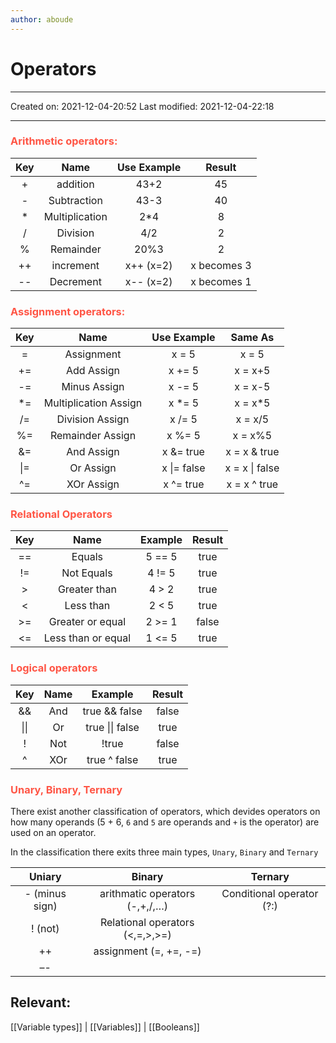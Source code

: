 ```yaml
---
author: aboude
---
```

# Operators
---

Created on: 2021-12-04-20:52
Last modified: 2021-12-04-22:18

---

### <span style="color: #ff5545">Arithmetic operators:</span>
| Key |      Name      | Use Example |   Result    |
|:---:|:--------------:|:-----------:|:-----------:|
|  +  |    addition    |    43+2     |     45      |
|  -  |  Subtraction   |    43-3     |     40      |
|  *  | Multiplication |     2*4     |      8      |
|  /  |    Division    |     4/2     |      2      |
|  %  |   Remainder    |    20%3     |      2      |
| ++  |   increment    |  x++ (x=2)  | x becomes 3 |
| --  |   Decrement    |  x-- (x=2)  | x becomes 1 |

### <span style="color: #ff5545">Assignment operators:</span>
| Key |          Name          | Use Example |    Same As     |
|:---:|:----------------------:|:-----------:|:--------------:|
|  =  |       Assignment       |    x = 5    |     x = 5      |
| +=  |       Add Assign       |   x += 5    |    x = x+5     |
| -=  |      Minus Assign      |   x -= 5    |    x = x-5     |
| *=  | Multiplication  Assign |   x *= 5    |    x = x*5     |
| /=  |    Division Assign     |   x /= 5    |    x = x/5     |
| %=  |    Remainder Assign    |   x %= 5    |    x = x%5     |
| &=  |       And Assign       |  x &= true  |  x = x & true  |
| \|= |       Or Assign        | x \|= false | x = x \| false |
| ^=  |       XOr Assign       |  x ^= true  |  x = x ^ true  |

### <span style="color: #ff5545">Relational Operators</span>
| Key |        Name        | Example | Result |
|:---:|:------------------:|:-------:|:------:|
| ==  |       Equals       | 5 == 5  |  true  |
| !=  |     Not Equals     | 4 != 5  |  true  |
|  >  |    Greater than    |  4 > 2  |  true  |
|  <  |     Less than      |  2 < 5  |  true  |
| >=  |  Greater or equal  | 2 >= 1  | false  |
| <=  | Less than or equal | 1 <= 5  |  true  |
### <span style="color: #ff5545">Logical operators</span>
| Key  | Name |     Example     | Result |
|:----:|:----:|:---------------:|:------:|
|  &&  | And  |  true && false  | false  |
| \|\| |  Or  | true \|\| false |  true  |
|  !   | Not  |      !true      | false  |
|  ^   | XOr  |  true ^ false   |  true  |

### <span style="color: #ff5545;text-transform: capitalize;">Unary, Binary, Ternary</span>

There exist another classification of operators, which devides operators on how many operands (5 + 6, `6` and `5` are operands and `+` is the operator) are used on an operator.

In the classification there exits three main types, `Unary`, `Binary` and `Ternary`

|     Uniary     |             Binary              |          Ternary          |
|:--------------:|:-------------------------------:|:-------------------------:|
| - (minus sign) | arithmatic operators (-,+,/,…)  | Conditional operator (?:) |
|    ! (not)     | Relational operators (<,=,>,>=) |                           |
|       ++       |     assignment (=, +=, -=)      |                           |
|       –-       |                                 |                           |

## Relevant:
[[Variable types]] | [[Variables]] | [[Booleans]]